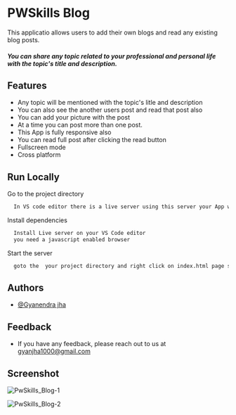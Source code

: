 
# PWSkills Blog

This applicatio allows users to add their own blogs and read any existing blog posts.

##### You can share any topic related to your professional and personal life with the topic's title and description. 


## Features

- Any topic will be mentioned with the topic's litle and description
- You can also see the another users post and read that post also
- You can add your picture with the post
- At a time you can post more than one post.
- This App is fully responsive also
- You can read full post after clicking the read button
- Fullscreen mode
- Cross platform

## Run Locally

Go to the project directory

```bash
  In VS code editor there is a live server using this server your App will run 
```

Install dependencies

```bash
  Install Live server on your VS Code editor
  you need a javascript enabled browser
```

Start the server

```bash
  goto the  your project directory and right click on index.html page select option 'open with Live Server'  
```

## Authors

- [@Gyanendra jha](https://github.com/Gyan1000)


## Feedback

- If you have any feedback, please reach out to us at gyanjha1000@gmail.com

 
 ## Screenshot
  ![PwSkills_Blog-1](https://github.com/Gyan1000/MILESTONE-2/assets/125688259/b714ef03-ce8f-4105-9100-662fff2dc119)
  
  ![PwSkills_Blog-2](https://github.com/Gyan1000/MILESTONE-2/assets/125688259/960018b1-6d1e-420d-ab32-52530f465aa8)


